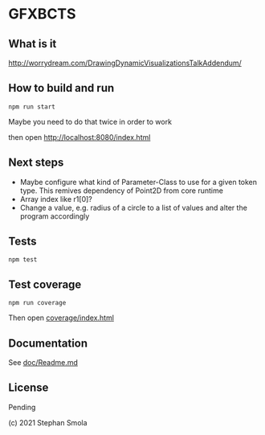 GFXBCTS
=======

## What is it

http://worrydream.com/DrawingDynamicVisualizationsTalkAddendum/

## How to build and run

`npm run start`

Maybe you need to do that twice in order to work

then open [http://localhost:8080/index.html](http://localhost:8080/index.html)

## Next steps

* Maybe configure what kind of Parameter-Class to use for a given token type. This remives dependency of Point2D from core runtime
* Array index like r1[0]?
* Change a value, e.g. radius of a circle to a list of values and alter the program accordingly


## Tests

`npm test`

## Test coverage

`npm run coverage`

Then open [coverage/index.html](coverage/index.html)

## Documentation

See [doc/Readme.md](doc/Readme.md)


## License

Pending

(c) 2021 Stephan Smola